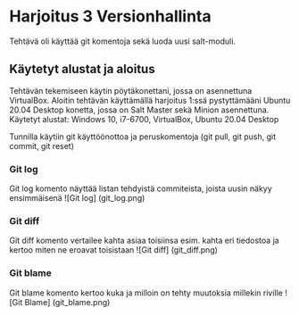 # Harjoitus 3 Versionhallinta
Tehtävä oli käyttää git komentoja sekä luoda uusi salt-moduli.

## Käytetyt alustat ja aloitus
Tehtävän tekemiseen käytin pöytäkonettani, jossa on asennettuna VirtualBox. Aloitin tehtävän käyttämällä harjoitus 1:ssä pystyttämääni Ubuntu 20.04 Desktop konetta, jossa on Salt Master sekä Minion asennettuna. Käytetyt alustat:
Windows 10, i7-6700, VirtualBox, Ubuntu 20.04 Desktop

Tunnilla käytiin git käyttöönottoa ja peruskomentoja (git pull, git push, git commit, git reset)

### Git log
Git log komento näyttää listan tehdyistä commiteista, joista uusin näkyy ensimmäisenä
![Git log] (git_log.png)

### Git diff
Git diff komento vertailee kahta asiaa toisiinsa esim. kahta eri tiedostoa ja kertoo miten ne eroavat toisistaan
![Git diff] (git_diff.png)

### Git blame
Git blame komento kertoo kuka ja milloin on tehty muutoksia millekin riville
![Git Blame] (git_blame.png)
